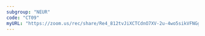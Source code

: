 ```yaml
---
subgroup: "NEUR"
code: "CT09"
myURL: "https://zoom.us/rec/share/Re4_812tvJiXCTCdnO7XV-2u-4wo5sikVFNGgf8sZTG4pz8U3AhjpY9Bj9RHIC4m.DI0TH8jqilNSm3ZV?startTime=1623937468000"
---
```

